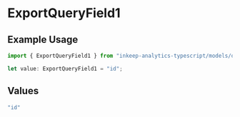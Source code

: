 # ExportQueryField1

## Example Usage

```typescript
import { ExportQueryField1 } from "inkeep-analytics-typescript/models/operations";

let value: ExportQueryField1 = "id";
```

## Values

```typescript
"id"
```